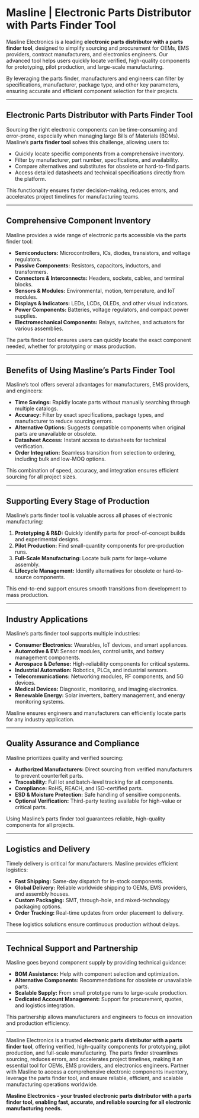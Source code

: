 # Masline | Electronic Parts Distributor with Parts Finder Tool

Masline Electronics is a leading **electronic parts distributor with a parts finder tool**, designed to simplify sourcing and procurement for OEMs, EMS providers, contract manufacturers, and electronics engineers. Our advanced tool helps users quickly locate verified, high-quality components for prototyping, pilot production, and large-scale manufacturing.

By leveraging the parts finder, manufacturers and engineers can filter by specifications, manufacturer, package type, and other key parameters, ensuring accurate and efficient component selection for their projects.

---

## Electronic Parts Distributor with Parts Finder Tool

Sourcing the right electronic components can be time-consuming and error-prone, especially when managing large Bills of Materials (BOMs). Masline’s **parts finder tool** solves this challenge, allowing users to:

- Quickly locate specific components from a comprehensive inventory.  
- Filter by manufacturer, part number, specifications, and availability.  
- Compare alternatives and substitutes for obsolete or hard-to-find parts.  
- Access detailed datasheets and technical specifications directly from the platform.  

This functionality ensures faster decision-making, reduces errors, and accelerates project timelines for manufacturing teams.

---

## Comprehensive Component Inventory

Masline provides a wide range of electronic parts accessible via the parts finder tool:

- **Semiconductors:** Microcontrollers, ICs, diodes, transistors, and voltage regulators.  
- **Passive Components:** Resistors, capacitors, inductors, and transformers.  
- **Connectors & Interconnects:** Headers, sockets, cables, and terminal blocks.  
- **Sensors & Modules:** Environmental, motion, temperature, and IoT modules.  
- **Displays & Indicators:** LEDs, LCDs, OLEDs, and other visual indicators.  
- **Power Components:** Batteries, voltage regulators, and compact power supplies.  
- **Electromechanical Components:** Relays, switches, and actuators for various assemblies.  

The parts finder tool ensures users can quickly locate the exact component needed, whether for prototyping or mass production.

---

## Benefits of Using Masline’s Parts Finder Tool

Masline’s tool offers several advantages for manufacturers, EMS providers, and engineers:

- **Time Savings:** Rapidly locate parts without manually searching through multiple catalogs.  
- **Accuracy:** Filter by exact specifications, package types, and manufacturer to reduce sourcing errors.  
- **Alternative Options:** Suggests compatible components when original parts are unavailable or obsolete.  
- **Datasheet Access:** Instant access to datasheets for technical verification.  
- **Order Integration:** Seamless transition from selection to ordering, including bulk and low-MOQ options.  

This combination of speed, accuracy, and integration ensures efficient sourcing for all project sizes.

---

## Supporting Every Stage of Production

Masline’s parts finder tool is valuable across all phases of electronic manufacturing:

1. **Prototyping & R&D:** Quickly identify parts for proof-of-concept builds and experimental designs.  
2. **Pilot Production:** Find small-quantity components for pre-production runs.  
3. **Full-Scale Manufacturing:** Locate bulk parts for large-volume assembly.  
4. **Lifecycle Management:** Identify alternatives for obsolete or hard-to-source components.  

This end-to-end support ensures smooth transitions from development to mass production.

---

## Industry Applications

Masline’s parts finder tool supports multiple industries:

- **Consumer Electronics:** Wearables, IoT devices, and smart appliances.  
- **Automotive & EV:** Sensor modules, control units, and battery management components.  
- **Aerospace & Defense:** High-reliability components for critical systems.  
- **Industrial Automation:** Robotics, PLCs, and industrial sensors.  
- **Telecommunications:** Networking modules, RF components, and 5G devices.  
- **Medical Devices:** Diagnostic, monitoring, and imaging electronics.  
- **Renewable Energy:** Solar inverters, battery management, and energy monitoring systems.  

Masline ensures engineers and manufacturers can efficiently locate parts for any industry application.

---

## Quality Assurance and Compliance

Masline prioritizes quality and verified sourcing:

- **Authorized Manufacturers:** Direct sourcing from verified manufacturers to prevent counterfeit parts.  
- **Traceability:** Full lot and batch-level tracking for all components.  
- **Compliance:** RoHS, REACH, and ISO-certified parts.  
- **ESD & Moisture Protection:** Safe handling of sensitive components.  
- **Optional Verification:** Third-party testing available for high-value or critical parts.  

Using Masline’s parts finder tool guarantees reliable, high-quality components for all projects.

---

## Logistics and Delivery

Timely delivery is critical for manufacturers. Masline provides efficient logistics:

- **Fast Shipping:** Same-day dispatch for in-stock components.  
- **Global Delivery:** Reliable worldwide shipping to OEMs, EMS providers, and assembly houses.  
- **Custom Packaging:** SMT, through-hole, and mixed-technology packaging options.  
- **Order Tracking:** Real-time updates from order placement to delivery.  

These logistics solutions ensure continuous production without delays.

---

## Technical Support and Partnership

Masline goes beyond component supply by providing technical guidance:

- **BOM Assistance:** Help with component selection and optimization.  
- **Alternative Components:** Recommendations for obsolete or unavailable parts.  
- **Scalable Supply:** From small prototype runs to large-scale production.  
- **Dedicated Account Management:** Support for procurement, quotes, and logistics integration.  

This partnership allows manufacturers and engineers to focus on innovation and production efficiency.

---

Masline Electronics is a trusted **electronic parts distributor with a parts finder tool**, offering verified, high-quality components for prototyping, pilot production, and full-scale manufacturing. The parts finder streamlines sourcing, reduces errors, and accelerates project timelines, making it an essential tool for OEMs, EMS providers, and electronics engineers.
Partner with Masline to access a comprehensive electronic components inventory, leverage the parts finder tool, and ensure reliable, efficient, and scalable manufacturing operations worldwide.


**Masline Electronics - your trusted electronic parts distributor with a parts finder tool, enabling fast, accurate, and reliable sourcing for all electronic manufacturing needs.**
